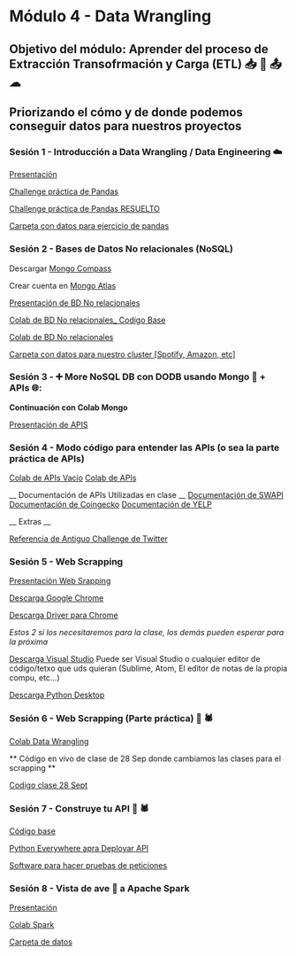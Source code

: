 # Módulo 4 - Data Wrangling 

## Objetivo del módulo: Aprender del proceso de **E**xtracción **T**ransofrmación y Carga (ETL) 📥 🔄 📤 ☁

## Priorizando el cómo y de donde podemos conseguir datos para nuestros proyectos


### Sesión 1 - Introducción a Data Wrangling / Data Engineering ☁️

[Presentación](https://docs.google.com/presentation/d/17ZIozZG5HQCxcPFeLe3AlnL--Z1VR-GVYbBAUvG7GIc/edit?usp=drive_link)

[Challenge práctica de Pandas](https://drive.google.com/file/d/1uOMz9k4WzMJD9hQMmNp_Bq9v_I3dpLda/view?usp=drive_link)

[Challenge práctica de Pandas RESUELTO](https://colab.research.google.com/drive/1lEQ2xIWW3WYN_18EMoPQxzp48mGTBuJ4?usp=sharing)

[Carpeta con datos para ejercicio de pandas](https://drive.google.com/drive/folders/1ksNbF0DzgHOr8KGpK12jQ11Hfst-E4tD)



### Sesión 2 - Bases de Datos No relacionales (NoSQL) 

Descargar [Mongo Compass](https://www.mongodb.com/try/download/compass)

Crear cuenta en [Mongo Atlas](https://www.mongodb.com/es/cloud/atlas/register)

[Presentación de BD No relacionales](https://docs.google.com/presentation/d/19hudpiinc2iwqnZNGsLQ94Ol8arav7Ut/edit?usp=drive_link&ouid=100840405244804940246&rtpof=true&sd=true)

[Colab de BD No relacionales_ Codigo Base](https://colab.research.google.com/drive/1hkGNb8JxdX8pjS-HBzir-ijzZ_UFPko8?usp=sharing)

[Colab de BD No relacionales](https://drive.google.com/file/d/1z-WnHKnKzHwjsZFd0PsrBtg7foh-Ghdu/view?usp=drive_link)

[Carpeta con datos para nuestro cluster [Spotify, Amazon, etc]](https://drive.google.com/drive/folders/1ln2rRRwmJ40xJ-a6d05xLEDeJr62qThB?usp=drive_link)


### Sesión 3 - ➕ More NoSQL DB con DODB usando Mongo 🍂 + APIs 🌐: 

__Continuación con Colab Mongo__

[Presentación de APIS](https://docs.google.com/presentation/d/1lIPet0kS1WmWHPWgt9JouCo2n6GUPMZN/edit?usp=drive_link&ouid=100840405244804940246&rtpof=true&sd=true)


### Sesión 4 - Modo código para entender las APIs (o sea la parte práctica de APIs)
[Colab de APIs Vacío](https://colab.research.google.com/drive/1glxDcWDRucg9IQMitQ2YVRJsX0cVul4R?usp=sharing)
[Colab de APIs](https://drive.google.com/file/d/1NmHhvje4UrZ4XzMo6mBykSW3MkJ1hHgS/view?usp=drive_link)


__ Documentación de APIs Utilizadas en clase __
[Documentación de SWAPI](https://swapi.dev/)
[Documentación de Coingecko](https://www.coingecko.com/api/documentation)
[Documentación de YELP](https://docs.developer.yelp.com/reference/v3_business_search)

__ Extras __

[Referencia de Antiguo Challenge de Twitter](https://drive.google.com/file/d/1NmHhvje4UrZ4XzMo6mBykSW3MkJ1hHgS/view?usp=drive_link)



### Sesión 5 - Web Scrapping

[Presentación Web Srapping](https://docs.google.com/presentation/d/1MwcGsFKWpZcx2WgkNgFbatRLt0fa4bB_pW17D2fSnN4/edit?usp=sharing)

[Descarga Google Chrome](https://www.google.com/chrome/?brand=BNSD&gclsrc=ds&gclsrc=ds)

[Descarga Driver para Chrome](https://chromedriver.chromium.org/downloads)

_Estos 2 sí los necesitaremos para la clase, los demás pueden esperar para la próxima_

[Descarga Visual Studio](https://code.visualstudio.com/)
Puede ser Visual Studio o cualquier editor de código/tetxo que uds quieran (Sublime, Atom, El editor de notas de la propia compu, etc...)

[Descarga Python Desktop](https://www.python.org/downloads/)


### Sesión 6 - Web Scrapping (Parte práctica) 🤖 🕷

[Colab Data Wrangling](https://drive.google.com/file/d/1ciS1KMqg5YwsENrQT3kqgsjcEnDE7ma9/view?usp=drive_link)


** Código en vivo de clase de 28 Sep donde cambiamos las clases para el scrapping **

[Codigo clase 28 Sept](https://colab.research.google.com/drive/1bCT80fM64_ltKyU1GB7vtVsEmEfad_Ae?usp=sharing)


### Sesión 7 - Construye tu API 🤖 🕷

[Código base](https://drive.google.com/file/d/1VgXN5ijhzEew0BLodJWSNxPYExWR5VpJ/view?usp=sharing)

[Python Everywhere apra Deployar API](https://www.pythonanywhere.com/)

[Software para hacer pruebas de peticiones](https://www.postman.com/downloads/)


### Sesión 8 - Vista de ave 🦅 a Apache Spark

[Presentación](https://docs.google.com/presentation/d/1IExrkHv-EncKUsVRfWotzMcQngko2TVc/edit?usp=sharing&ouid=100840405244804940246&rtpof=true&sd=true)

[Colab Spark](https://drive.google.com/file/d/1pu68K9mbOt1_SSfT4VJrx5bKX4sEiIi1/view?usp=sharing)

[Carpeta de datos](https://drive.google.com/drive/folders/1AEtdn6K4E9C7np3lqAXs2JNb_TVzxGm1?usp=sharing)

